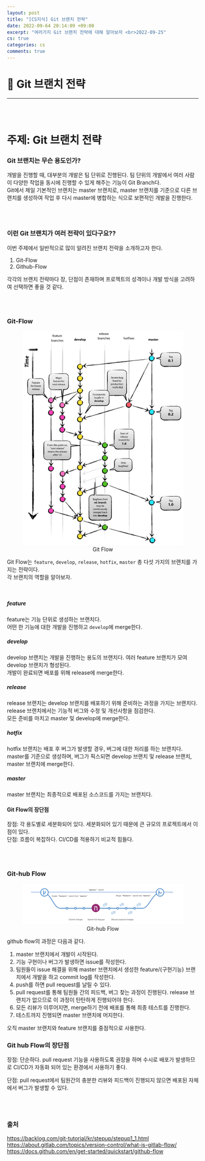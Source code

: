 ```yaml
---
layout: post
title: "[CS지식] Git 브랜치 전략"
date: 2022-09-64 20:14:09 +09:00
excerpt: "여러가지 Git 브랜치 전략에 대해 알아보자 <br>2022-09-25"
cs: true
categories: cs
comments: true
---
```


# 📌 Git 브랜치 전략

---

<!-- <figure>
    <a href="/assets/img/cs/2022-08-07/server.png"><img src="/assets/img/cs/2022-08-08/server.png"></a>
    <figcaption style="text-align:center"></figcaption>
</figure> -->

<br>
<br>

# 주제: Git 브랜치 전략

### Git 브랜치는 무슨 용도인가?

개발을 진행할 때, 대부분의 개발은 팀 단위로 진행된다. 팀 단위의 개발에서 여러 사람이 다양한 작업을 동시에 진행할 수 있게 해주는 기능이 Git Branch다.  
Git에서 제일 기본적인 브랜치는 master 브랜치로, master 브랜치를 기준으로 다른 브랜치를 생성하여 작업 후 다시 master에 병합하는 식으로 보편적인 개발을 진행한다.

<br>
<br>

### 이런 Git 브랜치가 여러 전략이 있다구요??

이번 주제에서 일반적으로 많이 알려진 브랜치 전략을 소개하고자 한다.

1. Git-Flow
2. Github-Flow

각각의 브랜치 전략마다 장, 단점이 존재하며 프로젝트의 성격이나 개발 방식을 고려하여 선택하면 좋을 것 같다.

<br>
<br>

### Git-Flow

<figure>
    <a href="/assets/img/cs/2022-09-25/gitflow.png"><img src="/assets/img/cs/2022-09-25/gitflow.png"></a>    
    <figcaption style="text-align:center">Git Flow</figcaption>
</figure>

Git Flow는 `feature`, `develop`, `release`, `hotfix`, `master` 총 다섯 가지의 브랜치를 가지는 전략이다.  
각 브랜치의 역할을 알아보자.

<br>

##### feature

feature는 기능 단위로 생성하는 브랜치다.  
어떤 한 기능에 대한 개발을 진행하고 `develop`에 merge한다.

##### develop

develop 브랜치는 개발을 진행하는 용도의 브랜치다.
여러 feature 브랜치가 모여 develop 브랜치가 형성된다.  
개발이 완료되면 배포를 위해 release에 merge한다.

##### release

release 브랜치는 develop 브랜치를 배포하기 위해 준비하는 과정을 가지는 브랜치다.  
release 브랜치에서는 기능적 버그와 수정 및 개선사항을 점검한다.  
모든 준비를 마치고 master 및 develop에 merge한다.

##### hotfix

hotfix 브랜치는 배포 후 버그가 발생할 경우, 버그에 대한 처리를 하는 브랜치다.  
master를 기준으로 생성하며, 버그가 픽스되면 develop 브랜치 및 release 브랜치, master 브랜치에 merge한다.

##### master

master 브랜치는 최종적으로 배포된 소스코드를 가지는 브랜치다.

#### Git Flow의 장단점

장점: 각 용도별로 세분화되어 있다. 세분화되어 있기 때문에 큰 규모의 프로젝트에서 이점이 있다.  
단점: 흐름이 복잡하다. CI/CD를 적용하기 비교적 힘들다.

<br>
<br>

### Git-hub Flow

<figure>
    <a href="/assets/img/cs/2022-09-25/githubflow.png"><img src="/assets/img/cs/2022-09-25/githubflow.png"></a>    
    <figcaption style="text-align:center">Git-hub Flow</figcaption>
</figure>

github flow의 과정은 다음과 같다.

1. master 브랜치에서 개발이 시작된다.
2. 기능 구현이나 버그가 발생하면 issue를 작성한다.
3. 팀원들이 issue 해결을 위해 master 브랜치에서 생성한 feature/{구현기능} 브랜치에서 개발을 하고 commit log를 작성한다.
4. push를 하면 pull request를 날릴 수 있다.
5. pull request를 통해 팀원들 간의 피드백, 버그 찾는 과정이 진행된다. release 브랜치가 없으므로 이 과정이 탄탄하게 진행되어야 한다.
6. 모든 리뷰가 이루어지면, merge하기 전에 배포를 통해 최종 테스트를 진행한다.
7. 테스트까지 진행되면 master 브랜치에 머지한다.

오직 master 브랜치와 feature 브랜치를 중점적으로 사용한다.

### Git hub Flow의 장단점

장점: 단순하다. pull request 기능을 사용하도록 권장을 하며 수시로 배포가 발생하므로 CI/CD가 자동화 되어 있는 환경에서 사용하기 좋다.

단점: pull request에서 팀원간의 충분한 리뷰와 피드백이 진행되지 않으면 배포된 자체에서 버그가 발생할 수 있다.
<br>
<br>
<br>
<br>

### 출처

https://backlog.com/git-tutorial/kr/stepup/stepup1_1.html
https://about.gitlab.com/topics/version-control/what-is-gitlab-flow/
https://docs.github.com/en/get-started/quickstart/github-flow

[jekyll-docs]: https://jekyllrb.com/docs/home
[jekyll-gh]: https://github.com/jekyll/jekyll
[jekyll-talk]: https://talk.jekyllrb.com/
